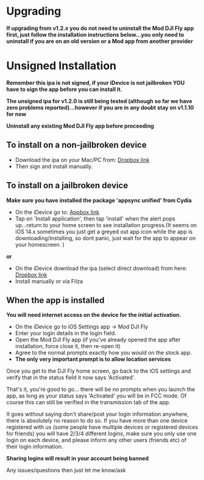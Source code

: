 # Upgrading

**If upgrading from v1.2.x you do not need to uninstall the Mod DJI Fly app first, just follow the installation instructions below...you only need to uninstall if you are on an old version or a Mod app from another provider**


# Unsigned Installation

**Remember this ipa is not signed, if your iDevice is not jailbroken YOU have to sign the app before you can install it.**

**The unsigned ipa for v1.2.0 is still being tested (although so far we have zero problems reported)...however if you are in any doubt stay on v1.1.10 for now**

**Uninstall any existing Mod DJI Fly app before proceeding**

## To install on a non-jailbroken device

* Download the ipa on your Mac/PC from: [Dropbox link](https://www.dropbox.com/s/zhxrukny2srelpm/Mod_DJI_Fly_v1.2.0_gdsig.ipa?dl=0)
* Then sign and install manually.

## To install on a jailbroken device

**Make sure you have installed the package 'appsync unified' from Cydia**

* On the iDevice go to: [Appbox link](https://tiny.app.link/hr7bqFDTjbb)
* Tap on 'Install application', then tap 'install' when the alert pops up...return 	to your home screen to see installation progress.(It seems on iOS 14.x sometimes you just get a greyed out app icon while the app is downloading/installing, so dont panic, just wait for the app to appear on your homescreen. )

**or**

* On the iDevice download the ipa (select direct download) from here: [Dropbox link](https://www.dropbox.com/s/8p5rtf227objiqa/Mod_DJI_Fly_v1.2.0_dsig.ipa?dl=0)
* Install manually or via Filza


## When the app is installed

**You will need internet access on the device for the initial activation.**

* On the iDevice go to iOS Settings app -> Mod DJI Fly
* Enter your login details in the login field.
* Open the Mod DJI Fly app (if you've already opened the app after installation, force close it, then re-open it)
* Agree to the normal prompts exactly how you would on the stock app.
* **The only very important prompt is to allow location services**

Once you get to the DJI Fly home screen, go back to the iOS settings and verify that in the status field it now says 'Activated'.

That's it, you're good to go... there will be no prompts when you launch the app, as long as your status says 'Activated' you will be in FCC mode. Of course this can still be verified in the transmission tab of the app.

It goes without saying don't share/post your login information anywhere, there is absolutely no reason to do so.
If you have more than one device registered with us (some people have multiple devices or registered devices for friends) you will have 2/3/4 different logins, make sure you only use one login on each device, and please inform any other users (friends etc) of their login information.

**Sharing logins will result in your account being banned**

Any issues/questions then just let me know/ask

